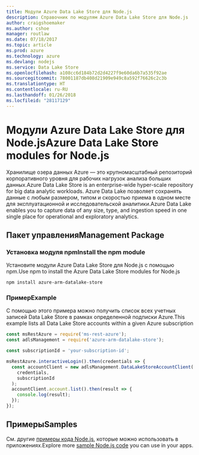 ```yaml
---
title: Модули Azure Data Lake Store для Node.js
description: Справочник по модулям Azure Data Lake Store для Node.js
author: craigshoemaker
ms.author: cshoe
manager: routlaw
ms.date: 07/18/2017
ms.topic: article
ms.prod: azure
ms.technology: azure
ms.devlang: nodejs
ms.service: Data Lake Store
ms.openlocfilehash: a108cc6d184b72d2d4227f9e60da6b7a535f92ae
ms.sourcegitcommit: 78001187db408d21909e949c8a592f76626c2c3b
ms.translationtype: HT
ms.contentlocale: ru-RU
ms.lasthandoff: 01/26/2018
ms.locfileid: "28117129"
---
```

# <a name="azure-data-lake-store-modules-for-nodejs"></a><span data-ttu-id="bf1cd-103">Модули Azure Data Lake Store для Node.js</span><span class="sxs-lookup"><span data-stu-id="bf1cd-103">Azure Data Lake Store modules for Node.js</span></span>

<span data-ttu-id="bf1cd-104">Хранилище озера данных Azure — это крупномасштабный репозиторий корпоративного уровня для рабочих нагрузок анализа больших данных.</span><span class="sxs-lookup"><span data-stu-id="bf1cd-104">Azure Data Lake Store is an enterprise-wide hyper-scale repository for big data analytic workloads.</span></span> <span data-ttu-id="bf1cd-105">Azure Data Lake позволяет сохранять данные с любым размером, типом и скоростью приема в одном месте для эксплуатационной и исследовательской аналитики.</span><span class="sxs-lookup"><span data-stu-id="bf1cd-105">Azure Data Lake enables you to capture data of any size, type, and ingestion speed in one single place for operational and exploratory analytics.</span></span>

## <a name="management-package"></a><span data-ttu-id="bf1cd-106">Пакет управления</span><span class="sxs-lookup"><span data-stu-id="bf1cd-106">Management Package</span></span>

### <a name="install-the-npm-module"></a><span data-ttu-id="bf1cd-107">Установка модуля npm</span><span class="sxs-lookup"><span data-stu-id="bf1cd-107">Install the npm module</span></span>

<span data-ttu-id="bf1cd-108">Установите модули Azure Data Lake Store для Node.js с помощью npm.</span><span class="sxs-lookup"><span data-stu-id="bf1cd-108">Use npm to install the Azure Data Lake Store modules for Node.js</span></span>

```bash
npm install azure-arm-datalake-store
```

### <a name="example"></a><span data-ttu-id="bf1cd-109">Пример</span><span class="sxs-lookup"><span data-stu-id="bf1cd-109">Example</span></span>

<span data-ttu-id="bf1cd-110">С помощью этого примера можно получить список всех учетных записей Data Lake Store в рамках определенной подписки Azure.</span><span class="sxs-lookup"><span data-stu-id="bf1cd-110">This example lists all Data Lake Store accounts within a given Azure subscription</span></span>

```javascript
const msRestAzure = require('ms-rest-azure');
const adlsManagement = require('azure-arm-datalake-store');

const subscriptionId = 'your-subscription-id';

msRestAzure.interactiveLogin().then(credentials => {
  const accountClient = new adlsManagement.DataLakeStoreAccountClient(
    credentials,
    subscriptionId
  );
  accountClient.account.list().then(result => {
    console.log(result);
  });
});
```

## <a name="samples"></a><span data-ttu-id="bf1cd-111">Примеры</span><span class="sxs-lookup"><span data-stu-id="bf1cd-111">Samples</span></span>

<span data-ttu-id="bf1cd-112">См. другие [примеры кода Node.js](https://azure.microsoft.com/resources/samples/?platform=nodejs), которые можно использовать в приложениях.</span><span class="sxs-lookup"><span data-stu-id="bf1cd-112">Explore more [sample Node.js code](https://azure.microsoft.com/resources/samples/?platform=nodejs) you can use in your apps.</span></span>
